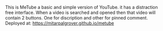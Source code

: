 This is MeTube a basic and simple version of YouTube. it has a distraction free interface. When a video is searched and opened then that video will contain 2 buttons. One for discription and other for pinned comment. 
Deployed at: https://mitarpalgrover.github.io/metube
